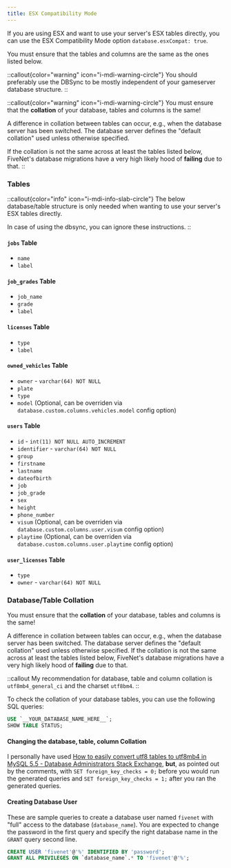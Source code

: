 ```yaml
---
title: ESX Compatibility Mode
---
```


If you are using ESX and want to use your server's ESX tables directly, you can use the ESX Compatibility Mode option `database.esxCompat: true`.

You must ensure that the tables and columns are the same as the ones listed below.

::callout{color="warning" icon="i-mdi-warning-circle"}
You should preferably use the DBSync to be mostly independent of your gameserver database structure.
::

::callout{color="warning" icon="i-mdi-warning-circle"}
You must ensure that the **collation** of your database, tables and columns is the same!

A difference in collation between tables can occur, e.g., when the database server has been switched. The database server defines the "default collation" used unless otherwise specified.

If the collation is not the same across at least the tables listed below, FiveNet's database migrations have a very high likely hood of **failing** due to that.
::

### Tables

::callout{color="info" icon="i-mdi-info-slab-circle"}
The below database/table structure is only needed when wanting to use your server's ESX tables directly.

In case of using the dbsync, you can ignore these instructions.
::

#### `jobs` Table

- `name`
- `label`

#### `job_grades` Table

- `job_name`
- `grade`
- `label`

#### `licenses` Table

- `type`
- `label`

#### `owned_vehicles` Table

- `owner` - `varchar(64) NOT NULL`
- `plate`
- `type`
- `model` (Optional, can be overriden via `database.custom.columns.vehicles.model` config option)

#### `users` Table

- `id` - `int(11) NOT NULL AUTO_INCREMENT`
- `identifier` - `varchar(64) NOT NULL`
- `group`
- `firstname`
- `lastname`
- `dateofbirth`
- `job`
- `job_grade`
- `sex`
- `height`
- `phone_number`
- `visum` (Optional, can be overriden via `database.custom.columns.user.visum` config option)
- `playtime` (Optional, can be overriden via `database.custom.columns.user.playtime` config option)

#### `user_licenses` Table

- `type`
- `owner` - `varchar(64) NOT NULL`

### Database/Table Collation

You must ensure that the **collation** of your database, tables and columns is the same!

A difference in collation between tables can occur, e.g., when the database server has been switched. The database server defines the "default collation" used unless otherwise specified. If the collation is not the same across at least the tables listed below, FiveNet's database migrations have a very high likely hood of **failing** due to that.

::callout
My recommendation for database, table and column collation is `utf8mb4_general_ci` and the charset `utf8bm4`.
::

To check the collation of your database tables, you can use the following SQL queries:

```sql
USE `__YOUR_DATABASE_NAME_HERE__`;
SHOW TABLE STATUS;
```

#### Changing the database, table, column Collation

I personally have used [How to easily convert utf8 tables to utf8mb4 in MySQL 5.5 - Database Administrators Stack Exchange](https://dba.stackexchange.com/a/104866), **but**, as pointed out by the comments, with `SET foreign_key_checks = 0;` before you would run the generated queries and `SET foreign_key_checks = 1;` after you ran the generated queries.

#### Creating Database User

These are sample queries to create a database user named `fivenet` with "full" access to the database (`database_name`).
You are expected to change the password in the first query and specify the right database name in the `GRANT` query second line.

```sql
CREATE USER 'fivenet'@'%' IDENTIFIED BY 'password';
GRANT ALL PRIVILEGES ON `database_name`.* TO 'fivenet'@'%';
```

